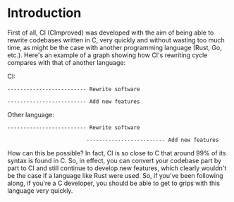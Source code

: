 # Introduction 

First of all, CI (CImproved) was developed with the aim of being able to rewrite codebases written in C, very quickly and without wasting too much time, as might be the case with another programming language (Rust, Go, etc.). Here's an example of a graph showing how CI's rewriting cycle compares with that of another language:

CI:

```
------------------------- Rewrite software

------------------------- Add new features
```

Other language:

```
------------------------- Rewrite software

                         ------------------------- Add new features
```

How can this be possible? In fact, CI is so close to C that around 99% of its syntax is found in C. So, in effect, you can convert your codebase part by part to CI and still continue to develop new features, which clearly wouldn't be the case if a language like Rust were used. So, if you've been following along, if you're a C developer, you should be able to get to grips with this language very quickly.
